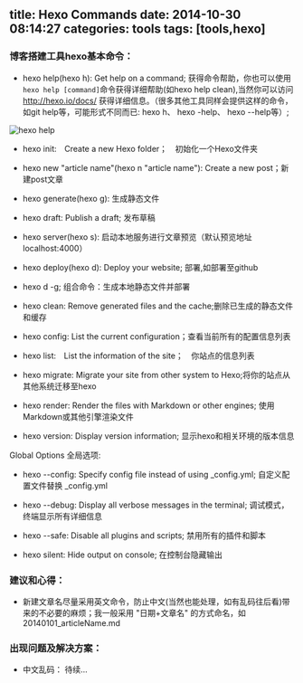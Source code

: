 title: Hexo Commands
date: 2014-10-30 08:14:27
categories: tools
tags: [tools,hexo]
---
<h3>博客搭建工具hexo基本命令：</h3>

- hexo help(hexo h): Get help on a command; 获得命令帮助，你也可以使用 `hexo help [command]`命令获得详细帮助(如hexo help clean),当然你可以访问 <a href="http://hexo.io/docs">http://hexo.io/docs/</a>  获得详细信息。（很多其他工具同样会提供这样的命令，如git help等，可能形式不同而已: hexo h、 hexo -help、 hexo --help等）;

<!--more-->

<img src="/imgs/hexo_help.png" alt="hexo help" />

- hexo init:　Create a new Hexo folder；　初始化一个Hexo文件夹

- hexo new "article name"(hexo n "article name"): Create a new post；新建post文章

- hexo generate(hexo g): 生成静态文件

- hexo draft: Publish a draft; 发布草稿

- hexo server(hexo s): 启动本地服务进行文章预览（默认预览地址 localhost:4000）

- hexo deploy(hexo d): Deploy your website; 部署,如部署至github

- hexo d -g; 组合命令：生成本地静态文件并部署

- hexo clean: Remove generated files and the cache;删除已生成的静态文件和缓存

- hexo config: List the current configuration；查看当前所有的配置信息列表

- hexo list:　List the information of the site；　你站点的信息列表

- hexo migrate: Migrate your site from other system to Hexo;将你的站点从其他系统迁移至hexo

- hexo render: Render the files with Markdown or other engines; 使用Markdown或其他引擎渲染文件

- hexo version: Display version information; 显示hexo和相关环境的版本信息

Global Options 全局选项:

- hexo --config: Specify config file instead of using _config.yml; 自定义配置文件替换 _config.yml

- hexo --debug: Display all verbose messages in the terminal; 调试模式，终端显示所有详细信息

- hexo --safe: Disable all plugins and scripts; 禁用所有的插件和脚本

- hexo silent: Hide output on console; 在控制台隐藏输出

<h3>建议和心得：</h3>

- 新建文章名尽量采用英文命令，防止中文(当然也能处理，如有乱码往后看)带来的不必要的麻烦；我一般采用 "日期+文章名" 的方式命名，如 20140101_articleName.md

<h3>出现问题及解决方案：</h3>

- 中文乱码： 待续...